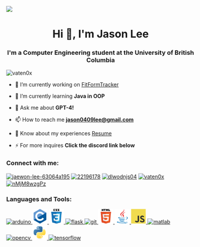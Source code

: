 <p> <img src="https://drive.google.com/file/d/1spw-UOoCI3LzRqL53NRasI6kZ7QeSkst/view?usp=sharing"/> </p>

<h1 align="center">Hi 👋, I'm Jason Lee</h1>
<h3 align="center">I'm a Computer Engineering student at the University of British Columbia</h3>

<p align="left"> <img src="https://komarev.com/ghpvc/?username=vaten0x&label=Profile%20views&color=ff00f7&style=flat" alt="vaten0x" /> </p>

- 🔭 I’m currently working on [FitFormTracker](https://github.com/Damond-F/Fit-Form-Tracker)

- 🌱 I’m currently learning **Java in OOP**

- 💬 Ask me about **GPT-4!**

- 📫 How to reach me **jason0409lee@gmail.com**

- 📄 Know about my experiences [Resume](https://drive.google.com/file/d/1gmeU0Z71aDMVgiZ5rjswTRTzank8VE-3/view?usp=sharing)

- ⚡ For more inquires **Click the discord link below**

<h3 align="left">Connect with me:</h3>
<p align="left">
<a href="https://linkedin.com/in/jaewon-lee-63064a195" target="blank"><img align="center" src="https://raw.githubusercontent.com/rahuldkjain/github-profile-readme-generator/master/src/images/icons/Social/linked-in-alt.svg" alt="jaewon-lee-63064a195" height="30" width="40" /></a>
<a href="https://stackoverflow.com/users/22196178" target="blank"><img align="center" src="https://raw.githubusercontent.com/rahuldkjain/github-profile-readme-generator/master/src/images/icons/Social/stack-overflow.svg" alt="22196178" height="30" width="40" /></a>
<a href="https://instagram.com/dlwodnjs04" target="blank"><img align="center" src="https://raw.githubusercontent.com/rahuldkjain/github-profile-readme-generator/master/src/images/icons/Social/instagram.svg" alt="dlwodnjs04" height="30" width="40" /></a>
<a href="https://www.leetcode.com/vaten0x" target="blank"><img align="center" src="https://raw.githubusercontent.com/rahuldkjain/github-profile-readme-generator/master/src/images/icons/Social/leet-code.svg" alt="vaten0x" height="30" width="40" /></a>
<a href="https://discord.gg/nMjM8wzgPz" target="blank"><img align="center" src="https://raw.githubusercontent.com/rahuldkjain/github-profile-readme-generator/master/src/images/icons/Social/discord.svg" alt="nMjM8wzgPz" height="30" width="40" /></a>
</p>

<h3 align="left">Languages and Tools:</h3>
<p align="left"> <a href="https://www.arduino.cc/" target="_blank" rel="noreferrer"> <img src="https://cdn.worldvectorlogo.com/logos/arduino-1.svg" alt="arduino" width="40" height="40"/> </a> <a href="https://www.cprogramming.com/" target="_blank" rel="noreferrer"> <img src="https://raw.githubusercontent.com/devicons/devicon/master/icons/c/c-original.svg" alt="c" width="40" height="40"/> </a> <a href="https://www.w3schools.com/css/" target="_blank" rel="noreferrer"> <img src="https://raw.githubusercontent.com/devicons/devicon/master/icons/css3/css3-original-wordmark.svg" alt="css3" width="40" height="40"/> </a> <a href="https://flask.palletsprojects.com/" target="_blank" rel="noreferrer"> <img src="https://www.vectorlogo.zone/logos/pocoo_flask/pocoo_flask-icon.svg" alt="flask" width="40" height="40"/> </a> <a href="https://git-scm.com/" target="_blank" rel="noreferrer"> <img src="https://www.vectorlogo.zone/logos/git-scm/git-scm-icon.svg" alt="git" width="40" height="40"/> </a> <a href="https://www.w3.org/html/" target="_blank" rel="noreferrer"> <img src="https://raw.githubusercontent.com/devicons/devicon/master/icons/html5/html5-original-wordmark.svg" alt="html5" width="40" height="40"/> </a> <a href="https://www.java.com" target="_blank" rel="noreferrer"> <img src="https://raw.githubusercontent.com/devicons/devicon/master/icons/java/java-original.svg" alt="java" width="40" height="40"/> </a> <a href="https://developer.mozilla.org/en-US/docs/Web/JavaScript" target="_blank" rel="noreferrer"> <img src="https://raw.githubusercontent.com/devicons/devicon/master/icons/javascript/javascript-original.svg" alt="javascript" width="40" height="40"/> </a> <a href="https://www.mathworks.com/" target="_blank" rel="noreferrer"> <img src="https://upload.wikimedia.org/wikipedia/commons/2/21/Matlab_Logo.png" alt="matlab" width="40" height="40"/> </a> <a href="https://opencv.org/" target="_blank" rel="noreferrer"> <img src="https://www.vectorlogo.zone/logos/opencv/opencv-icon.svg" alt="opencv" width="40" height="40"/> </a> <a href="https://www.python.org" target="_blank" rel="noreferrer"> <img src="https://raw.githubusercontent.com/devicons/devicon/master/icons/python/python-original.svg" alt="python" width="40" height="40"/> </a> <a href="https://www.tensorflow.org" target="_blank" rel="noreferrer"> <img src="https://www.vectorlogo.zone/logos/tensorflow/tensorflow-icon.svg" alt="tensorflow" width="40" height="40"/> </a> </p>
